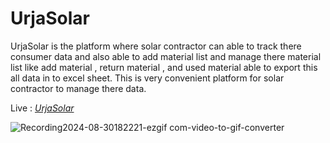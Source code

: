 # UrjaSolar

UrjaSolar is the platform where solar contractor can able to track there consumer data and also able to add material list and manage there material list like add material , return material , and used material able to export this all data in to excel sheet. This is very convenient platform for solar contractor to manage there data. 

Live : _[UrjaSolar](https://urja-solar.vercel.app)_

![Recording2024-08-30182221-ezgif com-video-to-gif-converter](https://github.com/user-attachments/assets/5fc52399-acc2-4f42-80b4-75d4da5a412f)


